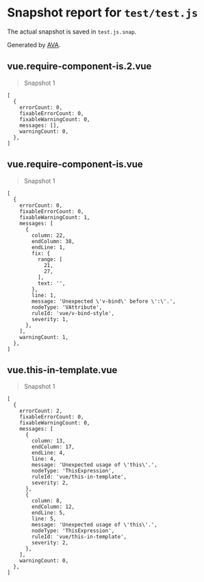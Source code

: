 # Snapshot report for `test/test.js`

The actual snapshot is saved in `test.js.snap`.

Generated by [AVA](https://avajs.dev).

## vue.require-component-is.2.vue

> Snapshot 1

    [
      {
        errorCount: 0,
        fixableErrorCount: 0,
        fixableWarningCount: 0,
        messages: [],
        warningCount: 0,
      },
    ]

## vue.require-component-is.vue

> Snapshot 1

    [
      {
        errorCount: 0,
        fixableErrorCount: 0,
        fixableWarningCount: 1,
        messages: [
          {
            column: 22,
            endColumn: 38,
            endLine: 1,
            fix: {
              range: [
                21,
                27,
              ],
              text: '',
            },
            line: 1,
            message: 'Unexpected \'v-bind\' before \':\'.',
            nodeType: 'VAttribute',
            ruleId: 'vue/v-bind-style',
            severity: 1,
          },
        ],
        warningCount: 1,
      },
    ]

## vue.this-in-template.vue

> Snapshot 1

    [
      {
        errorCount: 2,
        fixableErrorCount: 0,
        fixableWarningCount: 0,
        messages: [
          {
            column: 13,
            endColumn: 17,
            endLine: 4,
            line: 4,
            message: 'Unexpected usage of \'this\'.',
            nodeType: 'ThisExpression',
            ruleId: 'vue/this-in-template',
            severity: 2,
          },
          {
            column: 8,
            endColumn: 12,
            endLine: 5,
            line: 5,
            message: 'Unexpected usage of \'this\'.',
            nodeType: 'ThisExpression',
            ruleId: 'vue/this-in-template',
            severity: 2,
          },
        ],
        warningCount: 0,
      },
    ]
